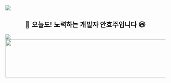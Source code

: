 <img src="https://capsule-render.vercel.app/api?type=waving&color=E52020&height=150&section=header" />
<h2 align="center"> 🙌 오늘도! 노력하는 개발자 안효주입니다 😆 </h2>
<img src="https://capsule-render.vercel.app/api?type=waving&color=E52020&height=150&section=footer" />
<a href="https://www.gitanimals.org/en_US?utm_medium=image&utm_source=anju0210&utm_content=line">
  <img
    src="https://render.gitanimals.org/lines/anju0210"
    width="600"
    height="120"
  />
</a>
  

<!--
**anju0210/anju0210** is a ✨ _special_ ✨ repository because its `README.md` (this file) appears on your GitHub profile.

Here are some ideas to get you started:

- 🔭 I’m currently working on ...
- 🌱 I’m currently learning ...
- 👯 I’m looking to collaborate on ...
- 🤔 I’m looking for help with ...
- 💬 Ask me about ...
- 📫 How to reach me: ...
- 😄 Pronouns: ...
- ⚡ Fun fact: ...
-->
